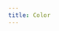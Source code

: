 ```yaml
---
title: Color
---
```


<DarumaPlayer src='https://raw.githubusercontent.com/verygoodgraphics/resource/main/feature/blend_mode__daruma/blend_mode__color.daruma' />
